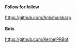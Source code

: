 #### Follow for follow

https://github.com/Anksharskarp

#### Bots

https://github.com/KernelPRBot

